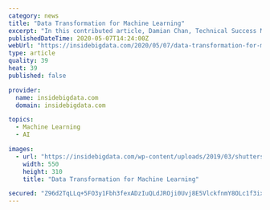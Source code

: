 ```yaml
---
category: news
title: "Data Transformation for Machine Learning"
excerpt: "In this contributed article, Damian Chan, Technical Success Manager at Matillion, discusses common data transformations that you can perform so your data can be processed within machine learning models."
publishedDateTime: 2020-05-07T14:24:00Z
webUrl: "https://insidebigdata.com/2020/05/07/data-transformation-for-machine-learning/"
type: article
quality: 39
heat: 39
published: false

provider:
  name: insidebigdata.com
  domain: insidebigdata.com

topics:
  - Machine Learning
  - AI

images:
  - url: "https://insidebigdata.com/wp-content/uploads/2019/03/shutterstock_1012126252-1-e1552928906193.jpg"
    width: 550
    height: 310
    title: "Data Transformation for Machine Learning"

secured: "Z96d2TqLLq+5FO3y1Fbh3fexADzIuQLdJROji0Uvj8E5VlckfnmY8OLc1f3ixavw4quLLlY1yQ2Xc903ea978R8WBUtZjQTduvv8HLuj2SIfCCCDgxWcN4EU4zYx7OFj6U4pvYJznoCYXpbPxcAZNek+5qWraqwiqabu6uzFwHBneCZntlJScornASXaDCCZm9bgKGeyUAUVzYSvnplXSvjx8SvzVKR99I9JIXBIGrgF34pam7w9BlqJja9b8TXVqFC7yVRZKHeJGrfq06GaWGO6D8wgw+aBZCcJ651l9HREDyYCGWVdoFyZZw2HpJSmXTkmpEr1erQYeRtP18Q+M5IBYx4t9L9jcsfJh3s0EUtT1txYBly9bYJ1fceFu308T8vOXo8Gs26lKC7sp6nMGAlGEH9QAEN+5XV5pzb/yqUEHuaydUe/QTh5s2EgWNuhnx/W7ptMl4f4aXa56+5XWMD0SorX79ADcgXdqMJiI9U=;5leBw2XjGLx4b3Jva8U4HA=="
---
```


